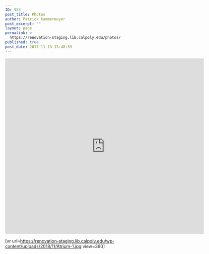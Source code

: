 ```yaml
---
ID: 553
post_title: Photos
author: Patrick Kammermeyer
post_excerpt: ""
layout: page
permalink: >
  https://renovation-staging.lib.calpoly.edu/photos/
published: true
post_date: 2017-11-13 13:48:39
---
```

<iframe width="640" height="564" src="https://player.vimeo.com/video/301931244" frameborder="0" allowFullScreen mozallowfullscreen webkitAllowFullScreen></iframe>


[vr url=https://renovation-staging.lib.calpoly.edu/wp-content/uploads/2018/11/Atrium-1.jpg view=360]